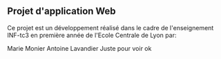 ## Projet d'application Web

Ce projet est un développement réalisé dans le cadre de l'enseignement INF-tc3 en première année de  l'Ecole Centrale de Lyon par:

Marie Monier
Antoine Lavandier
Juste pour voir
ok
